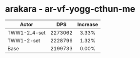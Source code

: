 # arakara - ar-vf-yogg-cthun-me
| Actor | DPS | Increase |
|---|:---:|:---:|
|TWW1-2_4-set|2273062|3.33%|
|TWW1-2-set|2228796|1.32%|
|Base|2199733|0.00%|
